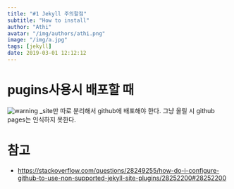 ```yaml
---
title: "#1 Jekyll 주의할점"
subtitle: "How to install"
author: "Athi"
avatar: "/img/authors/athi.png"
image: "/img/a.jpg"
tags: [jekyll]
date: 2019-03-01 12:12:12
---
```


# pugins사용시 배포할 때

![warning](https://i.imgur.com/ePOfGfe.png)
\_site만 따로 분리해서 github에 배포해야 한다.
그냥 올릴 시 github pages는 인식하지 못한다.

# 참고

- https://stackoverflow.com/questions/28249255/how-do-i-configure-github-to-use-non-supported-jekyll-site-plugins/28252200#28252200
